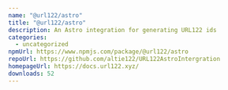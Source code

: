 ```yaml
---
name: "@url122/astro"
title: "@url122/astro"
description: An Astro integration for generating URL122 ids
categories:
  - uncategorized
npmUrl: https://www.npmjs.com/package/@url122/astro
repoUrl: https://github.com/altie122/URL122AstroIntergration
homepageUrl: https://docs.url122.xyz/
downloads: 52
---
```

